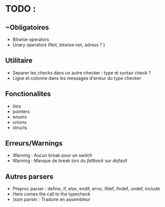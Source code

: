 # TODO :
## ~Obligatoires
- Bitwise operators
- Unary operators (Not, bitwise not, adress ? )
## Utilitaire
- Separer les checks dans un autre checker : type et syntax check ?
- Ligne et colonne dans les messages d'erreur du type checker
## Fonctionalites
- lists
- pointers
- enums
- unions
- structs
## Erreurs/Warnings 
- Warning : Aucun break pour un switch 
- Warning : Manque de break *lors du fallback sur default*
## Autres parsers
- Preproc parser : define, if, else, endif, error, ifdef, ifndef, undef, include
- Here comes the call to the typecheck
- (ssm parser : Traduire en assembleur